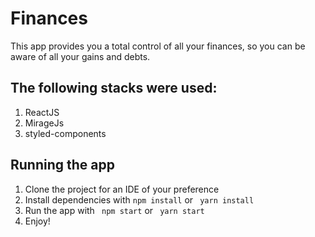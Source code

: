 # Finances

This app provides you a total control of all your finances, so you can be aware of all your gains and debts. 

## The following stacks were used:
1. ReactJS
2. MirageJs
3. styled-components

## Running the app

1. Clone the project for an IDE of your preference
2. Install dependencies with ```npm install``` or  ``` yarn install```
3. Run the app with ``` npm start``` or  ``` yarn start```
4. Enjoy!

